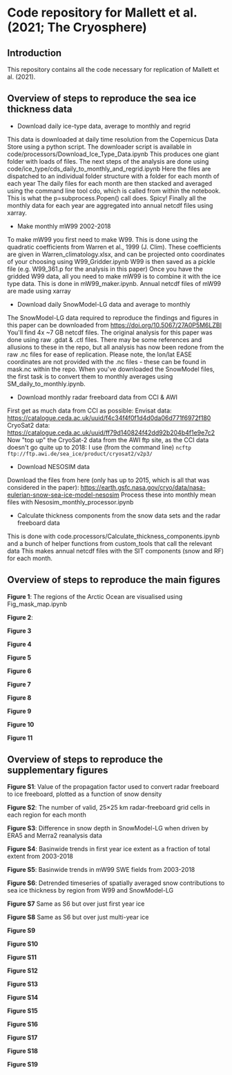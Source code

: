 # Code repository for Mallett et al. (2021; The Cryosphere)

## Introduction

This repository contains all the code necessary for replication of Mallett et al. (2021).

## Overview of steps to reproduce the sea ice thickness data

- Download daily ice-type data, average to monthly and regrid

This data is downloaded at daily time resolution from the Copernicus Data Store using a python script. 
The downloader script is available in code/processors/Download_Ice_Type_Data.ipynb
This produces one giant folder with loads of files.
The next steps of the analysis are done using code/ice_type/cds_daily_to_monthly_and_regrid.ipynb
Here the files are dispatched to an individual folder structure with a folder for each month of each year
The daily files for each month are then stacked and averaged using the command line tool cdo, which is called from within the notebook. 
This is what the p=subprocess.Popen() call does. Spicy!
Finally all the monthly data for each year are aggregated into annual netcdf files using xarray. 

- Make monthly mW99 2002-2018

To make mW99 you first need to make W99. This is done using the quadratic coefficients from Warren et al., 1999 (J. Clim).
These coefficients are given in Warren_climatology.xlsx, and can be projected onto coordinates of your choosing using W99_Gridder.ipynb
W99 is then saved as a pickle file (e.g. W99_361.p for the analysis in this paper)
Once you have the gridded W99 data, all you need to make mW99 is to combine it with the ice type data.
This is done in mW99_maker.ipynb. Annual netcdf files of mW99 are made using xarray

- Download daily SnowModel-LG data and average to monthly

The SnowModel-LG data required to reproduce the findings and figures in this paper can be downloaded from https://doi.org/10.5067/27A0P5M6LZBI
You'll find 4x ~7 GB netcdf files. The original analysis for this paper was done using raw .gdat & .ctl files. There may be some references and allusions to these in the repo, but all analysis has now been redone from the raw .nc files for ease of replication.
Please note, the lon/lat EASE coordinates are not provided with the .nc files - these can be found in mask.nc within the repo.
When you've downloaded the SnowModel files, the first task is to convert them to monthly averages using SM_daily_to_monthly.ipynb.

- Download monthly radar freeboard data from CCI & AWI

First get as much data from CCI as possible:
Envisat data: https://catalogue.ceda.ac.uk/uuid/f4c34f4f0f1d4d0da06d771f6972f180
CryoSat2 data: https://catalogue.ceda.ac.uk/uuid/ff79d140824f42dd92b204b4f1e9e7c2
Now "top up" the CryoSat-2 data from the AWI ftp site, as the CCI data doesn't go quite up to 2018:
I use (from the command line) ``` ncftp ftp://ftp.awi.de/sea_ice/product/cryosat2/v2p3/ ```

- Download NESOSIM data

Download the files from here (only has up to 2015, which is all that was considered in the paper):
https://earth.gsfc.nasa.gov/cryo/data/nasa-eulerian-snow-sea-ice-model-nesosim
Process these into monthly mean files with Nesosim_monthly_processor.ipynb

- Calculate thickness components from the snow data sets and the radar freeboard data

This is done with code.processors/Calculate_thickness_components.ipynb and a bunch of helper functions from custom_tools that call the relevant data
This makes annual netcdf files with the SIT components (snow and RF) for each month.

## Overview of steps to reproduce the main figures

**Figure 1**: The regions of the Arctic Ocean are visualised using Fig_mask_map.ipynb

**Figure 2**: 

**Figure 3**

**Figure 4**

**Figure 5**

**Figure 6**

**Figure 7**

**Figure 8**

**Figure 9**

**Figure 10**

**Figure 11**

## Overview of steps to reproduce the supplementary figures

**Figure S1**: Value of the propagation factor used to convert radar freeboard to ice freeboard, plotted as a function of snow density

**Figure S2**: The number of valid, 25×25 km radar-freeboard grid cells in each region for each month

**Figure S3**: Difference in snow depth in SnowModel-LG when driven by ERA5 and Merra2 reanalysis data 

**Figure S4**: Basinwide trends in first year ice extent as a fraction of total extent from 2003-2018

**Figure S5**: Basinwide trends in mW99 SWE fields from 2003-2018

**Figure S6**: Detrended timeseries of spatially averaged snow contributions to sea ice thickness by region from W99 and
SnowModel-LG

**Figure S7** Same as S6 but over just first year ice

**Figure S8** Same as S6 but over just multi-year ice

**Figure S9**

**Figure S10**

**Figure S11**

**Figure S12**

**Figure S13**

**Figure S14**

**Figure S15**

**Figure S16**

**Figure S17**

**Figure S18**

**Figure S19**
